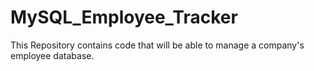 # MySQL_Employee_Tracker
This Repository contains code that will be able to manage a company's employee database.
